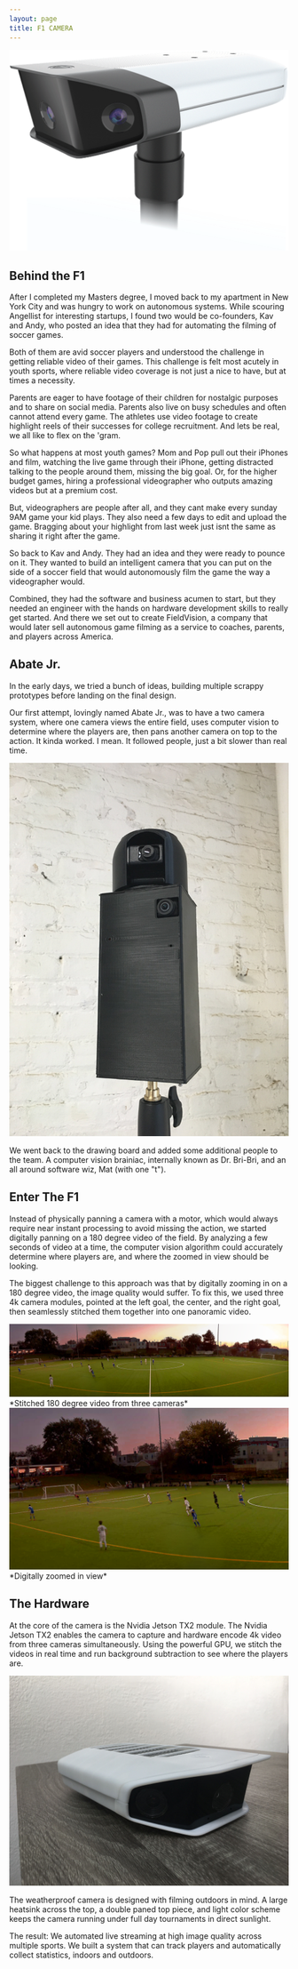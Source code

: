 ```yaml
---
layout: page
title: F1 CAMERA
---
```


<img src="/assets/f1-camera.png" alt="">

## Behind the F1

After I completed my Masters degree, I moved back to my apartment in New York City and was hungry to work on autonomous systems. While scouring Angellist for interesting startups, I found two would be co-founders, Kav and Andy, who posted an idea that they had for automating the filming of soccer games.

Both of them are avid soccer players and understood the challenge in getting reliable video of their games. This challenge is felt most acutely in youth sports, where reliable video coverage is not just a nice to have, but at times a necessity.

Parents are eager to have footage of their children for nostalgic purposes and to share on social media. Parents also live on busy schedules and often cannot attend every game. The athletes use video footage to create highlight reels of their successes for college recruitment. And lets be real, we all like to flex on the 'gram.

So what happens at most youth games? Mom and Pop pull out their iPhones and film, watching the live game through their iPhone, getting distracted talking to the people around them, missing the big goal. Or, for the higher budget games, hiring a professional videographer who outputs amazing videos but at a premium cost.

But, videographers are people after all, and they cant make every sunday 9AM game your kid plays. They also need a few days to edit and upload the game. Bragging about your highlight from last week just isnt the same as sharing it right after the game.

So back to Kav and Andy. They had an idea and they were ready to pounce on it. They wanted to build an intelligent camera that you can put on the side of a soccer field that would autonomously film the game the way a videographer would.

Combined, they had the software and business acumen to start, but they needed an engineer with the hands on hardware development skills to really get started. And there we set out to create FieldVision, a company that would later sell autonomous game filming as a service to coaches, parents, and players across America.

## Abate Jr.

In the early days, we tried a bunch of ideas, building multiple scrappy prototypes before landing on the final design.

Our first attempt, lovingly named Abate Jr., was to have a two camera system, where one camera views the entire field, uses computer vision to determine where the players are, then pans another camera on top to the action. It kinda worked. I mean. It followed people, just a bit slower than real time.

<img src="/assets/hero-v2.jpg" alt="">

We went back to the drawing board and added some additional people to the team. A computer vision brainiac, internally known as Dr. Bri-Bri, and an all around software wiz, Mat (with one "t").

## Enter The F1

Instead of physically panning a camera with a motor, which would always require near instant processing to avoid missing the action, we started digitally panning on a 180 degree video of the field. By analyzing a few seconds of video at a time, the computer vision algorithm could accurately determine where players are, and where the zoomed in view should be looking.

The biggest challenge to this approach was that by digitally zooming in on a 180 degree video, the image quality would suffer. To fix this, we used three 4k camera modules, pointed at the left goal, the center, and the right goal, then seamlessly stitched them together into one panoramic video.

<img src="/assets/stitched-video.png" alt="">
*Stitched 180 degree video from three cameras*

<img src="/assets/zoomed-in-video.png" alt="">
*Digitally zoomed in view*

## The Hardware
At the core of the camera is the Nvidia Jetson TX2 module. The Nvidia Jetson TX2 enables the camera to capture and hardware encode 4k video from three cameras simultaneously. Using the powerful GPU, we stitch the videos in real time and run background subtraction to see where the players are.

<img src="/assets/f1-iso.jpg" alt="">

The weatherproof camera is designed with filming outdoors in mind. A large heatsink across the top, a double paned top piece, and light color scheme keeps the camera running under full day tournaments in direct sunlight.

The result: We automated live streaming at high image quality across multiple sports. We built a system that can track players and automatically collect statistics, indoors and outdoors.
